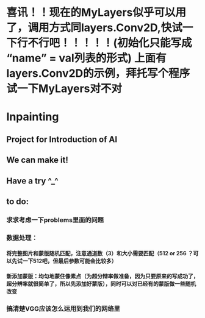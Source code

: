 # 喜讯！！现在的MyLayers似乎可以用了，调用方式同layers.Conv2D,快试一下行不行吧！！！！！(初始化只能写成 “name” = val列表的形式)  上面有layers.Conv2D的示例，拜托写个程序试一下MyLayers对不对
# Inpainting
## Project for Introduction of AI
## We can make it!
## Have a try ^_^ 
## to do:
### 求求考虑一下problems里面的问题
### 数据处理：
#### 将完整图片和蒙版随机匹配，注意通道数（3）和大小需要匹配（512 or 256 ？可以先试一下512吧，但最后参数可能会比较多）
#### 新添加蒙版：均匀地蒙住像素点（为超分辩率做准备，因为只要原来的写成功了，超分辨率就很简单了，所以先添加好蒙版），同时可以对已经有的蒙版做一些随机改变
### 搞清楚VGG应该怎么运用到我们的网络里
